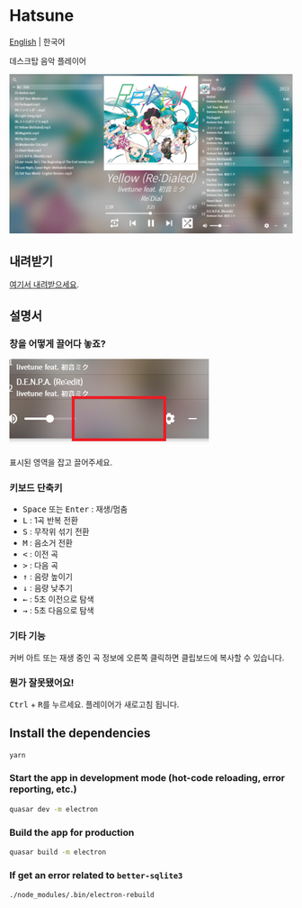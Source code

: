 # Hatsune
[English](https://github.com/ghj1214kr/hatsune#readme) | 한국어

데스크탑 음악 플레이어

![Screenshot](screenshot.png)

## 내려받기

[여기서 내려받으세요](https://github.com/ghj1214kr/hatsune/releases/latest).

## 설명서

### 창을 어떻게 끌어다 놓죠?

![Dragzone](dragzone.png)

표시된 영역을 잡고 끌어주세요.

### 키보드 단축키

- <kbd>Space</kbd> 또는 <kbd>Enter</kbd> : 재생/멈춤   
- <kbd>L</kbd> : 1곡 반복 전환   
- <kbd>S</kbd> : 무작위 섞기 전환   
- <kbd>M</kbd> : 음소거 전환  
- <kbd><</kbd> : 이전 곡   
- <kbd>></kbd> : 다음 곡   
- <kbd>↑</kbd> : 음량 높이기   
- <kbd>↓</kbd> : 음량 낮추기   
- <kbd>←</kbd> : 5초 이전으로 탐색  
- <kbd>→</kbd> : 5초 다음으로 탐색  

### 기타 기능

커버 아트 또는 재생 중인 곡 정보에 오른쪽 클릭하면 클립보드에 복사할 수 있습니다.

### 뭔가 잘못됐어요!

<kbd>Ctrl</kbd> + <kbd>R</kbd>를 누르세요. 플레이어가 새로고침 됩니다.

## Install the dependencies
```bash
yarn
```

### Start the app in development mode (hot-code reloading, error reporting, etc.)
```bash
quasar dev -m electron
```

### Build the app for production
```bash
quasar build -m electron
```

### If get an error related to `better-sqlite3`
```bash
./node_modules/.bin/electron-rebuild
```
